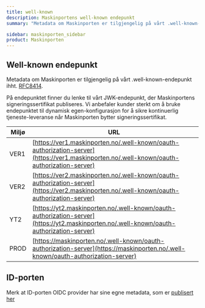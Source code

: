 ```yaml
---
title: well-known
description: Maskinportens well-known endepunkt
summary: "Metadata om Maskinporten er tilgjengelig på vårt .well-known-endepunkt"

sidebar: maskinporten_sidebar
product: Maskinporten
---
```



## Well-known endepunkt

Metadata om Maskinporten er tilgjengelig på vårt .well-known-endepunkt ihht. [RFC8414](https://tools.ietf.org/html/rfc8414#section-3.1).  

På endepunktet finner du lenke til vårt JWK-endepunkt, der  Maskinportens signeringssertifikat publiseres.  Vi anbefaler kunder sterkt om å bruke endepunktet til dynamisk egen-konfigurasjon for å sikre kontinuerlig tjeneste-leveranse når Maskinporten bytter signeringssertifikat.

|Miljø|URL|
|-|-|
|VER1|[https://ver1.maskinporten.no/.well-known/oauth-authorization-server](https://ver1.maskinporten.no/.well-known/oauth-authorization-server)|
|VER2|[https://ver2.maskinporten.no/.well-known/oauth-authorization-server](https://ver2.maskinporten.no/.well-known/oauth-authorization-server)|
|YT2|[https://yt2.maskinporten.no/.well-known/oauth-authorization-server](https://yt2.maskinporten.no/.well-known/oauth-authorization-server)|
|PROD|[https://maskinporten.no/.well-known/oauth-authorization-server](https://maskinporten.no/.well-known/oauth-authorization-server)|

## ID-porten
Merk at ID-porten OIDC provider har sine egne metadata, som er [publisert her]({{site.baseurl}}/docs/idporten/oidc/oidc_func_wellknown)

